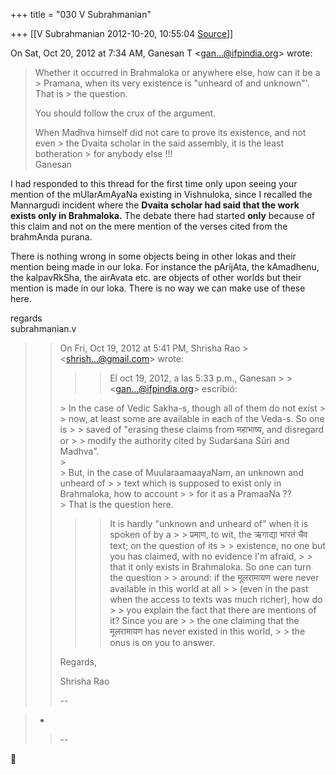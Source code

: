 +++
title = "030 V Subrahmanian"

+++
[[V Subrahmanian	2012-10-20, 10:55:04 [Source](https://groups.google.com/g/bvparishat/c/BGJ5L3KBLHs)]]



On Sat, Oct 20, 2012 at 7:34 AM, Ganesan T \<[gan...@ifpindia.org]()\> wrote:  

>   
> Whether it occurred in Brahmaloka or anywhere else, how can it be a > Pramana, when its very existence is "unheard of and unknown"'. That is > the question.  
> > 
> >   
> You should follow the crux of the argument.  
>   
> When Madhva himself did not care to prove its existence, and not even > the Dvaita scholar in the said assembly, it is the least botheration > for anybody else !!!  
> Ganesan  
> > 

  
I had responded to this thread for the first time only upon seeing your mention of the mUlarAmAyaNa existing in Vishnuloka, since I recalled the Mannargudi incident where the **Dvaita scholar had said that the work exists only in Brahmaloka.** The debate there had started **only** because of this claim and not on the mere mention of the verses cited from the brahmAnda purana.  
  
There is nothing wrong in some objects being in other lokas and their mention being made in our loka. For instance the pArijAta, the kAmadhenu, the kalpavRkSha, the airAvata etc. are objects of other worlds but their mention is made in our loka. There is no way we can make use of these here.   
  
regards  
subrahmanian.v  
  
  

> 
> >   
> > 
> > 
> > 
> > On Fri, Oct 19, 2012 at 5:41 PM, Shrisha Rao > \<[shrish...@gmail.com]()\> wrote:  
> > 
> > 
> > > 
> > > > 
> > > > El oct 19, 2012, a las 5:33 p.m., Ganesan > > \<[gan...@ifpindia.org]()\> escribió:  
> > > > 
> > > >   
> > \> In the case of Vedic Sakha-s, though all of them do not exist > > now, at least some are available in each of the Veda-s. So one is > > saved of "erasing these claims from महाभाष्य, and disregard or > > modify the authority cited by Sudarśana Sūri and Madhva".  
> > \>  
> > \> But, in the case of MuularaamaayaNam, an unknown and unheard of > > text which is supposed to exist only in Brahmaloka, how to account > > for it as a PramaaNa ??  
> > \> That is the question here.  
> >   
> > > > 
> > > > It is hardly "unknown and unheard of" when it is spoken of by a > > प्रमाण, to wit, the ऋगाद्या भारतं चैव text; on the question of its > > existence, no one but you has claimed, with no evidence I'm afraid, > > that it only exists in Brahmaloka. So one can turn the question > > around: if the मूलरामायण were never available in this world at all > > (even in the past when the access to texts was much richer), how do > > you explain the fact that there are mentions of it? Since you are > > the one claiming that the मूलरामायण has never existed in this world, > > the onus is on you to answer.  
> >   
> > Regards,  
> >   
> > Shrisha Rao  
> >   
> >   
> > > > 
> > > > 
> > > > 
> > > > 
> > > >   
> > --  
> > > > 
> > > > 
> > 
> > 

> 
> > 
> >   
>   
>   
> -  
> > --  
> > 
> > 



